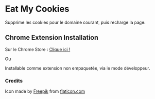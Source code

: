 # Eat My Cookies 

Supprime les cookies pour le domaine courant, puis recharge la page.

## Chrome Extension Installation

Sur le Chrome Store : [Clique ici !](https://chrome.google.com/webstore/detail/dhmencjglcejlecnpboiohiknmkfogik) 

Ou 

Installable comme extension non empaquetée, via le mode développeur.

### Credits

Icon made by [Freepik](http://www.freepik.com/) from [flaticon.com](http://www.flaticon.com)  

